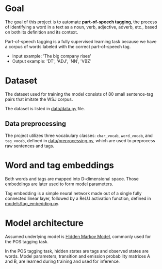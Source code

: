 # Goal
The goal of this project is to automate **part-of-speech tagging**, the process of identifying a word in a text as a noun, verb, adjective, adverb, etc., based on both its definition and its context.

Part-of-speech tagging is a fully supervised learning task because we have a corpus of words labeled with the correct part-of-speech tag.

* Input example: 'The big company rises'
* Output example: 'DT', 'ADJ', 'NN', 'VBZ'

# Dataset
The dataset used for training the model consists of 80 small sentence-tag pairs that imitate the WSJ corpus.

The dataset is listed in [data/data.py](https://github.com/andjadenic/Neural-Hidden-Markov-Model/blob/master/data/data.py) file.

## Data preprocessing
The project utilizes three vocabulary classes: `char_vocab`, `word_vocab`, and `tag_vocab`, defined in [data/preprocessing.py](https://github.com/andjadenic/Neural-Hidden-Markov-Model/blob/master/data/preprocessing.py), which are used to preprocess raw sentences and tags.

# Word and tag embeddings
Both words and tags are mapped into D-dimensional space. Those embeddings are later used to form model parameters.

Tag embedding is a simple neural network made out of a single fully connected linear layer, followed by a ReLU activation function, defined in [models/tag_embedding.py](https://github.com/andjadenic/Neural-Hidden-Markov-Model/blob/master/models/word_embedding.py). 

# Model architecture
Assumed underlying model is [Hidden Markov Model](https://web.stanford.edu/~jurafsky/slp3/A.pdf), commonly used for the POS tagging task.

In the POS tagging task, hidden states are tags and observed states are words.
Model parameters, transition and emission probability matrices A and B, are learned during training and used for inference.

